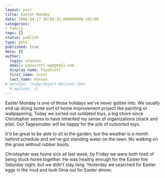 ```yaml
---
layout: post
title: Easter Monday
date: 2006-04-17 18:09:33.000000000 +02:00
categories:
- family
tags: []
status: publish
type: post
published: true
meta: {}
author:
  login: shanson
  email: papascott-wp@gmail.com
  display_name: PapaScott
  first_name: Scott
  last_name: Hanson
# excerpt: !ruby/object:Hpricot::Doc
  # options: {}
---
```

<p>Easter Monday is one of those holidays we've never gotten into. We usually end up doing some sort of home improvement project like painting or wallpapering. Today we sorted out outdated toys, a big chore since Christopher seems to have inherited my sense of organizations (stack and pile). Our Tagesmutter will be happy for the pile of outsorted toys.</p>
<p>It'd be great to be able to sit in the garden, but the weather is a month behind schedule and we've got standing water on the lawn. No walking on the grass without rubber boots. </p>
<p>Christopher was home sick all last week, by Friday we were both tired of being stuck home together. He was healthy enough for the Easter fire Saturday night, but we didn't stay long. Yesterday we searched for Easter eggs in the mud and took Oma out for Easter dinner. </p>
